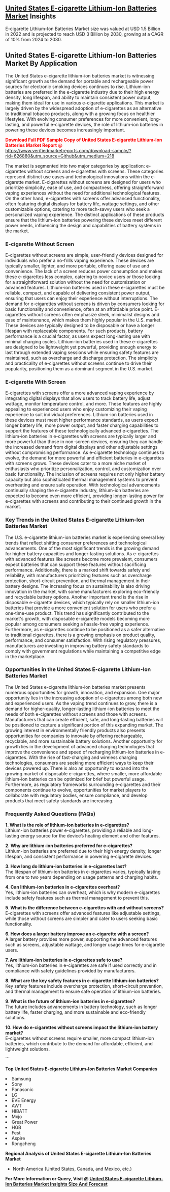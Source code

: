 <h2><a href="https://www.verifiedmarketreports.com/download-sample/?rid=626880&amp;utm_source=Github&amp;utm_medium=218" target="_blank">United States E-cigarette Lithium-Ion Batteries Market</a> Insights</h2><p>E-cigarette Lithium-Ion Batteries Market size was valued at USD 1.5 Billion in 2022 and is projected to reach USD 3 Billion by 2030, growing at a CAGR of 10% from 2024 to 2030.</p><p> <h2>United States E-cigarette Lithium-Ion Batteries Market By Application</h2> <p>The United States e-cigarette lithium-ion batteries market is witnessing significant growth as the demand for portable and rechargeable power sources for electronic smoking devices continues to rise. Lithium-ion batteries are preferred in the e-cigarette industry due to their high energy density, long lifespan, and ability to maintain consistent power output, making them ideal for use in various e-cigarette applications. This market is largely driven by the widespread adoption of e-cigarettes as an alternative to traditional tobacco products, along with a growing focus on healthier lifestyles. With evolving consumer preferences for more convenient, long-lasting, and powerful e-cigarette devices, the role of lithium-ion batteries in powering these devices becomes increasingly important. <p><span class=""><span style="color: #ff0000;"><strong>Download Full PDF Sample Copy of United States E-cigarette Lithium-Ion Batteries Market Report</strong> @ </span><a href="https://www.verifiedmarketreports.com/download-sample/?rid=626880&amp;utm_source=Github&amp;utm_medium=218" target="_blank">https://www.verifiedmarketreports.com/download-sample/?rid=626880&amp;utm_source=Github&amp;utm_medium=218</a></span></p> The market is segmented into two major categories by application: e-cigarettes without screens and e-cigarettes with screens. These categories represent distinct use cases and technological innovations within the e-cigarette market. E-cigarettes without screens are designed for users who prioritize simplicity, ease of use, and compactness, offering straightforward vaping experiences without the need for additional technological features. On the other hand, e-cigarettes with screens offer advanced functionality, often featuring digital displays for battery life, wattage settings, and other customizable options, catering to more tech-savvy users who seek a personalized vaping experience. The distinct applications of these products ensure that the lithium-ion batteries powering these devices meet different power needs, influencing the design and capabilities of battery systems in the market.</p> <h3>E-cigarette Without Screen</h3> <p>E-cigarettes without screens are simple, user-friendly devices designed for individuals who prefer a no-frills vaping experience. These devices are typically smaller, lighter, and more portable, offering ease of use and convenience. The lack of a screen reduces power consumption and makes these e-cigarettes less complex, catering to novice users or those looking for a straightforward solution without the need for customization or advanced features. Lithium-ion batteries used in these e-cigarettes must be reliable, compact, and capable of delivering consistent power output, ensuring that users can enjoy their experience without interruptions. The demand for e-cigarettes without screens is driven by consumers looking for basic functionality and convenience, often at an affordable price point. E-cigarettes without screens often emphasize sleek, minimalist designs and ease of maintenance, which makes them highly popular in the U.S. market. These devices are typically designed to be disposable or have a longer lifespan with replaceable components. For such products, battery performance is a crucial factor, as users expect long-lasting use with minimal charging cycles. Lithium-ion batteries used in these e-cigarettes are designed to be lightweight yet powerful, providing enough energy to last through extended vaping sessions while ensuring safety features are maintained, such as overcharge and discharge protection. The simplicity and practicality of e-cigarettes without screens continue to drive their popularity, positioning them as a dominant segment in the U.S. market. <h3>E-cigarette With Screen</h3> <p>E-cigarettes with screens offer a more advanced vaping experience by integrating digital displays that allow users to track battery life, adjust wattage, monitor temperature control, and more. These features are highly appealing to experienced users who enjoy customizing their vaping experience to suit individual preferences. Lithium-ion batteries used in these devices must meet higher performance standards, as users expect longer battery life, more power output, and faster charging capabilities to support the features of these technologically advanced e-cigarettes. The lithium-ion batteries in e-cigarettes with screens are typically larger and more powerful than those in non-screen devices, ensuring they can handle the increased demand from digital displays and other adjustable settings without compromising performance. As e-cigarette technology continues to evolve, the demand for more powerful and efficient batteries in e-cigarettes with screens grows. These devices cater to a more niche market of enthusiasts who prioritize personalization, control, and customization over basic functionality. The inclusion of screens requires not only higher battery capacity but also sophisticated thermal management systems to prevent overheating and ensure safe operation. With technological advancements continually shaping the e-cigarette industry, lithium-ion batteries are expected to become even more efficient, providing longer-lasting power for e-cigarettes with screens and contributing to their continued growth in the market. <h3>Key Trends in the United States E-cigarette Lithium-Ion Batteries Market</h3> <p>The U.S. e-cigarette lithium-ion batteries market is experiencing several key trends that reflect shifting consumer preferences and technological advancements. One of the most significant trends is the growing demand for higher battery capacities and longer-lasting solutions. As e-cigarettes with advanced features like screens become more prevalent, consumers expect batteries that can support these features without sacrificing performance. Additionally, there is a marked shift towards safety and reliability, with manufacturers prioritizing features such as overcharge protection, short-circuit prevention, and thermal management in their battery designs. The increasing focus on sustainability is also driving innovation in the market, with some manufacturers exploring eco-friendly and recyclable battery options. Another important trend is the rise in disposable e-cigarette devices, which typically rely on smaller lithium-ion batteries that provide a more convenient solution for users who prefer a one-time-use product. This trend has significantly contributed to the market's growth, with disposable e-cigarette models becoming more popular among consumers seeking a hassle-free vaping experience. Furthermore, as e-cigarettes continue to be positioned as a safer alternative to traditional cigarettes, there is a growing emphasis on product quality, performance, and consumer satisfaction. With rising regulatory pressures, manufacturers are investing in improving battery safety standards to comply with government regulations while maintaining a competitive edge in the marketplace. <h3>Opportunities in the United States E-cigarette Lithium-Ion Batteries Market</h3> <p>The United States e-cigarette lithium-ion batteries market presents numerous opportunities for growth, innovation, and expansion. One major opportunity lies in the increasing adoption of e-cigarettes among both new and experienced users. As the vaping trend continues to grow, there is a demand for higher-quality, longer-lasting lithium-ion batteries to meet the needs of both e-cigarettes without screens and those with screens. Manufacturers that can create efficient, safe, and long-lasting batteries will be positioned to capture a significant portion of this expanding market. The growing interest in environmentally friendly products also presents opportunities for companies to innovate by offering rechargeable, recyclable, and more sustainable battery solutions. Another opportunity for growth lies in the development of advanced charging technologies that improve the convenience and speed of recharging lithium-ion batteries in e-cigarettes. With the rise of fast-charging and wireless charging technologies, consumers are seeking more efficient ways to keep their devices powered up. There is also an opportunity to expand into the growing market of disposable e-cigarettes, where smaller, more affordable lithium-ion batteries can be optimized for brief but powerful usage. Furthermore, as regulatory frameworks surrounding e-cigarettes and their components continue to evolve, opportunities for market players to collaborate with regulatory bodies, ensure compliance, and develop products that meet safety standards are increasing. <h3>Frequently Asked Questions (FAQs)</h3> <p><strong>1. What is the role of lithium-ion batteries in e-cigarettes?</strong><br> Lithium-ion batteries power e-cigarettes, providing a reliable and long-lasting energy source for the device’s heating element and other features.</p> <p><strong>2. Why are lithium-ion batteries preferred for e-cigarettes?</strong><br> Lithium-ion batteries are preferred due to their high energy density, longer lifespan, and consistent performance in powering e-cigarette devices.</p> <p><strong>3. How long do lithium-ion batteries in e-cigarettes last?</strong><br> The lifespan of lithium-ion batteries in e-cigarettes varies, typically lasting from one to two years depending on usage patterns and charging habits.</p> <p><strong>4. Can lithium-ion batteries in e-cigarettes overheat?</strong><br> Yes, lithium-ion batteries can overheat, which is why modern e-cigarettes include safety features such as thermal management to prevent this.</p> <p><strong>5. What is the difference between e-cigarettes with and without screens?</strong><br> E-cigarettes with screens offer advanced features like adjustable settings, while those without screens are simpler and cater to users seeking basic functionality.</p> <p><strong>6. How does a larger battery improve an e-cigarette with a screen?</strong><br> A larger battery provides more power, supporting the advanced features such as screens, adjustable wattage, and longer usage times for e-cigarette users.</p> <p><strong>7. Are lithium-ion batteries in e-cigarettes safe to use?</strong><br> Yes, lithium-ion batteries in e-cigarettes are safe if used correctly and in compliance with safety guidelines provided by manufacturers.</p> <p><strong>8. What are the key safety features in e-cigarette lithium-ion batteries?</strong><br> Key safety features include overcharge protection, short-circuit prevention, and thermal management to ensure safe operation of lithium-ion batteries.</p> <p><strong>9. What is the future of lithium-ion batteries in e-cigarettes?</strong><br> The future includes advancements in battery technology, such as longer battery life, faster charging, and more sustainable and eco-friendly solutions.</p> <p><strong>10. How do e-cigarettes without screens impact the lithium-ion battery market?</strong><br> E-cigarettes without screens require smaller, more compact lithium-ion batteries, which contribute to the demand for affordable, efficient, and lightweight solutions.</p> ```</p><p><strong>Top United States E-cigarette Lithium-Ion Batteries Market Companies</strong></p><div data-test-id=""><p><li>Samsung</li><li> Sony</li><li> Panasonic</li><li> LG</li><li> EVE Energy</li><li> AWT</li><li> HIBATT</li><li> Mxjo</li><li> Great Power</li><li> HGB</li><li> Fest</li><li> Aspire</li><li> Rongcheng</li></p><div><strong>Regional Analysis of&nbsp;United States E-cigarette Lithium-Ion Batteries Market</strong></div><ul><li dir="ltr"><p dir="ltr">North America&nbsp;(United States, Canada, and Mexico, etc.)</p></li></ul><p><strong>For More Information or Query, Visit @&nbsp;</strong><strong><a href="https://www.verifiedmarketreports.com/product/e-cigarette-lithium-ion-batteries-market/?utm_source=Github&amp;utm_medium=218" target="_blank">United States E-cigarette Lithium-Ion Batteries Market Insights Size And Forecast</a></strong></p></div>
